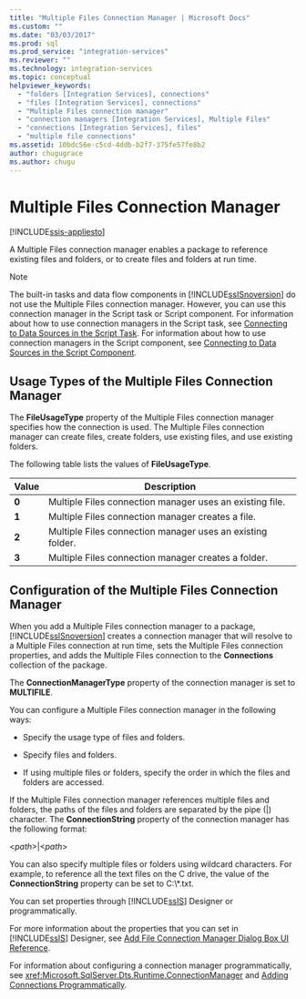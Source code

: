```yaml
---
title: "Multiple Files Connection Manager | Microsoft Docs"
ms.custom: ""
ms.date: "03/03/2017"
ms.prod: sql
ms.prod_service: "integration-services"
ms.reviewer: ""
ms.technology: integration-services
ms.topic: conceptual
helpviewer_keywords: 
  - "folders [Integration Services], connections"
  - "files [Integration Services], connections"
  - "Multiple Files connection manager"
  - "connection managers [Integration Services], Multiple Files"
  - "connections [Integration Services], files"
  - "multiple file connections"
ms.assetid: 10bdc56e-c5cd-4ddb-b2f7-375fe57fe8b2
author: chugugrace
ms.author: chugu
---
```

# Multiple Files Connection Manager

[!INCLUDE[ssis-appliesto](../../includes/applies-to-version/sqlserver-ssis.md)]


  A Multiple Files connection manager enables a package to reference existing files and folders, or to create files and folders at run time.  
  
> [!NOTE]  
>  The built-in tasks and data flow components in [!INCLUDE[ssISnoversion](../../includes/ssisnoversion-md.md)] do not use the Multiple Files connection manager. However, you can use this connection manager in the Script task or Script component. For information about how to use connection managers in the Script task, see [Connecting to Data Sources in the Script Task](../../integration-services/extending-packages-scripting/task/connecting-to-data-sources-in-the-script-task.md). For information about how to use connection managers in the Script component, see [Connecting to Data Sources in the Script Component](../../integration-services/extending-packages-scripting/data-flow-script-component/connecting-to-data-sources-in-the-script-component.md).  
  
## Usage Types of the Multiple Files Connection Manager  
 The **FileUsageType** property of the Multiple Files connection manager specifies how the connection is used. The Multiple Files connection manager can create files, create folders, use existing files, and use existing folders.  
  
 The following table lists the values of **FileUsageType**.  
  
|Value|Description|  
|-----------|-----------------|  
|**0**|Multiple Files connection manager uses an existing file.|  
|**1**|Multiple Files connection manager creates a file.|  
|**2**|Multiple Files connection manager uses an existing folder.|  
|**3**|Multiple Files connection manager creates a folder.|  
  
## Configuration of the Multiple Files Connection Manager  
 When you add a Multiple Files connection manager to a package, [!INCLUDE[ssISnoversion](../../includes/ssisnoversion-md.md)] creates a connection manager that will resolve to a Multiple Files connection at run time, sets the Multiple Files connection properties, and adds the Multiple Files connection to the **Connections** collection of the package.  
  
 The **ConnectionManagerType** property of the connection manager is set to **MULTIFILE**.  
  
 You can configure a Multiple Files connection manager in the following ways:  
  
-   Specify the usage type of files and folders.  
  
-   Specify files and folders.  
  
-   If using multiple files or folders, specify the order in which the files and folders are accessed.  
  
 If the Multiple Files connection manager references multiple files and folders, the paths of the files and folders are separated by the pipe (|) character. The **ConnectionString** property of the connection manager has the following format:  
  
 \<*path*>|\<*path*>  
  
 You can also specify multiple files or folders using wildcard characters. For example, to reference all the text files on the C drive, the value of the **ConnectionString** property can be set to C:\\*.txt.  
  
 You can set properties through [!INCLUDE[ssIS](../../includes/ssis-md.md)] Designer or programmatically.  
  
 For more information about the properties that you can set in [!INCLUDE[ssIS](../../includes/ssis-md.md)] Designer, see [Add File Connection Manager Dialog Box UI Reference](../../integration-services/connection-manager/add-file-connection-manager-dialog-box-ui-reference.md).  
  
 For information about configuring a connection manager programmatically, see <xref:Microsoft.SqlServer.Dts.Runtime.ConnectionManager> and [Adding Connections Programmatically](../../integration-services/building-packages-programmatically/adding-connections-programmatically.md).  
  
  
